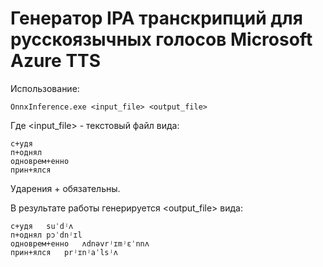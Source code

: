 # Генератор IPA транскрипций для русскоязычных голосов Microsoft Azure TTS
Использование:
```
OnnxInference.exe <input_file> <output_file>
```
Где <input_file> - текстовый файл вида:
```
с+удя
п+однял
одноврем+енно
прин+ялся
```
Ударения + обязательны.

В результате работы генерируется <output_file> вида:
```
с+удя	suˈdʲʌ
п+однял	pɔˈdnʲɪl
одноврем+енно	ʌdnəvrʲɪmʲɛˈnnʌ
прин+ялся	prʲɪnʲaˈlsʲʌ
```
